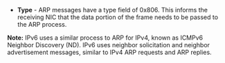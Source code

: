 - **Type** - ARP messages have a type field of 0x806. This informs the receiving NIC that the data portion of the frame needs to be passed to the ARP process.

**Note:** IPv6 uses a similar process to ARP for IPv4, known as ICMPv6 Neighbor Discovery (ND). IPv6 uses neighbor solicitation and neighbor advertisement messages, similar to IPv4 ARP requests and ARP replies.



































































































